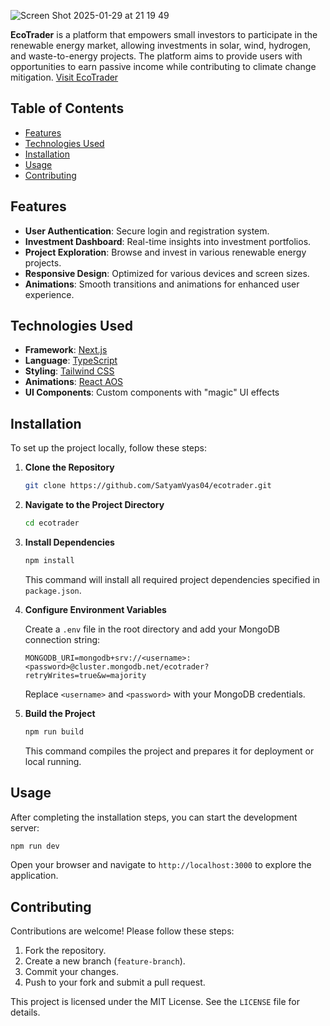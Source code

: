 ![Screen Shot 2025-01-29 at 21 19 49](https://github.com/user-attachments/assets/477e077f-c6a8-40e2-9d1e-b33d48d079b1)

**EcoTrader** is a platform that empowers small investors to participate in the renewable energy market, allowing investments in solar, wind, hydrogen, and waste-to-energy projects. The platform aims to provide users with opportunities to earn passive income while contributing to climate change mitigation. [Visit EcoTrader](https://www.ecotrader.io/)

## Table of Contents

- [Features](#features)
- [Technologies Used](#technologies-used)
- [Installation](#installation)
- [Usage](#usage)
- [Contributing](#contributing)

## Features

- **User Authentication**: Secure login and registration system.
- **Investment Dashboard**: Real-time insights into investment portfolios.
- **Project Exploration**: Browse and invest in various renewable energy projects.
- **Responsive Design**: Optimized for various devices and screen sizes.
- **Animations**: Smooth transitions and animations for enhanced user experience.

## Technologies Used

- **Framework**: [Next.js](https://nextjs.org/)
- **Language**: [TypeScript](https://www.typescriptlang.org/)
- **Styling**: [Tailwind CSS](https://tailwindcss.com/)
- **Animations**: [React AOS](https://www.npmjs.com/package/react-aos)
- **UI Components**: Custom components with "magic" UI effects

## Installation

To set up the project locally, follow these steps:

1. **Clone the Repository**

   ```bash
   git clone https://github.com/SatyamVyas04/ecotrader.git
   ```

2. **Navigate to the Project Directory**

   ```bash
   cd ecotrader
   ```

3. **Install Dependencies**

   ```bash
   npm install
   ```

   This command will install all required project dependencies specified in `package.json`.

4. **Configure Environment Variables**

   Create a `.env` file in the root directory and add your MongoDB connection string:

   ```env
   MONGODB_URI=mongodb+srv://<username>:<password>@cluster.mongodb.net/ecotrader?retryWrites=true&w=majority
   ```

   Replace `<username>` and `<password>` with your MongoDB credentials.

5. **Build the Project**

   ```bash
   npm run build
   ```

   This command compiles the project and prepares it for deployment or local running.

## Usage

After completing the installation steps, you can start the development server:

```bash
npm run dev
```

Open your browser and navigate to `http://localhost:3000` to explore the application.

## Contributing

Contributions are welcome! Please follow these steps:

1. Fork the repository.
2. Create a new branch (`feature-branch`).
3. Commit your changes.
4. Push to your fork and submit a pull request.

This project is licensed under the MIT License. See the `LICENSE` file for details.
